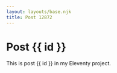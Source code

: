```yaml
---
layout: layouts/base.njk
title: Post 12872
---
```


# Post {{ id }}

This is post {{ id }} in my Eleventy project.
